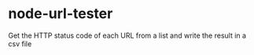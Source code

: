 # node-url-tester
Get the HTTP status code of each URL from a list and write the result in a csv file
